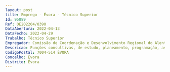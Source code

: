```yaml
--- 
layout: post
title: Emprego - Évora - Técnico Superior
Id: 95889
Ref: OE202204/0390
DataAbertura: 2022-04-13
DataFecho: 2022-04-29
Trabalho: Técnico Superior
Empregador: Comissão de Coordenação e Desenvolvimento Regional do Alentejo
Descricao: Funções consultivas, de estudo, planeamento, programação, avaliação e aplicação de métodos e processos de natureza técnica e ou científica no âmbito da gestão documental e de arquivos, entre os quais se salientam  •	Elaboração de pareceres e outra documentação técnica, com diversos graus de complexidade, e execução de atividades de apoio geral ou especializado na área gestão documental e de arquivos •	Elaboração, implementação e desenvolvimento de projetos na área da digitalização e desmaterialização documental e de arquivo •	Avaliação e organização da documentação da instituição, acordo com sistemas de classificação definidos, no âmbito dos normativos legais em vigor •	Avaliação das massas documentais, tendo em vista a sua seleção e eliminação •	Conceção, implementação e controlo de critérios e metodologias de conservação dos documentos e monitorização do seu estado de conservação •	Elaboração de instrumentos de descrição da documentação, tais como guias, inventários, catálogos e índices •	Apoio técnico aos utilizadores do arquivo, na pesquisa de registos, documentos e processos.
CodigoPostal: 7004-514 ÉVORA
Concelho: Évora
Distrito: Évora
--- 
```

